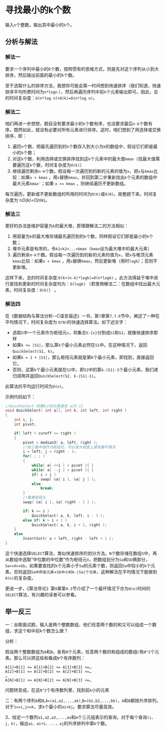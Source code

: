 # 寻找最小的k个数

输入`n`个整数，输出其中最小的`k`个。

## 分析与解法

### 解法一

要求一个序列中最小的k个数，按照惯有的思维方式，则是先对这个序列从小到大排序，然后输出前面的最小的k个数。

至于选取什么的排序方法，我想你可能会第一时间想到快速排序（我们知道，快速排序平均所费时间为`n*logn` ），然后再遍历序列中前`k`个元素输出即可。因此，总的时间复杂度：`O(n*log n)+O(k)=O(n*log n)`。

### 解法二

咱们再进一步想想，题目没有要求最小的`k`个数有序，也没要求最后`n-k`个数有序。既然如此，就没有必要对所有元素进行排序。这时，咱们想到了用选择或交换排序，即：

1. 遍历`n`个数，把最先遍历到的`k`个数存入到大小为`k`的数组中，假设它们即是最小的`k`个数； 
2. 对这`k`个数，利用选择或交换排序找到这`k`个元素中的最大值`kmax`（找最大值需要遍历这`k`个数，时间复杂度为`O(k)`） 
3. 继续遍历剩余`n-k`个数。假设每一次遍历到的新的元素的值为`x`，把`x`与`kmax`比较：如果`x < kmax`  ，用`x`替换`kmax`，并回到第二步重新找出`k`个元素的数组中最大元素`kmax'`；如果  `x >= kmax`  ，则继续遍历不更新数组。

每次遍历，更新或不更新数组的所用的时间为`O(k)`或`O(0)`。故整趟下来，时间复杂度为`n*O(k)=O(n*k)。

### 解法三

更好的办法是维护容量为`k`的最大堆，原理跟解法二的方法相似：

1. 用容量为`k`的最大堆存储最先遍历到的`k`个数，同样假设它们即是最小的`k`个数；
2. 堆中元素是有序的，令`k1<k2<...<kmax`（`kmax`设为最大堆中的最大元素）
3. 遍历剩余`n-k`个数。假设每一次遍历到的新的元素的值为`x`，把`x`与堆顶元素`kmax`比较：如果`x < kmax`  ，用`x`替换`kmax`，然后更新堆（用时`logk`）；否则不更新堆。

这样下来，总的时间复杂度:`O(k+(n-k)*logk)=O(n*logk)`  。此方法得益于堆中进行查找和更新的时间复杂度均为：`O(logk)` （若使用解法二：在数组中找出最大元素，时间复杂度：`O(k)`）  。

### 解法四

在《数据结构与算法分析--C语言描述》一书，第`7`章第`7.7.6`节中，阐述了一种在平均情况下，时间复杂度为 `O(N)`的快速选择算法。如下述文字：

+ 选取`S`中一个元素作为枢纽元`v`，将集合`S-{v}`分割成`S1`和`S2`，就像快速排序那样
+ 如果`k <= |S1|`，那么第`k`个最小元素必然在`S1`中。在这种情况下，返回`QuickSelect(S1, k)`。
+ 如果`k = 1 + |S1|`，那么枢纽元素就是第k个最小元素，即找到，直接返回它。
+ 否则，这第`k`个最小元素就在`S2`中，即`S2`中的第`k-|S1|-1`个最小元素，我们递归调用并返回`QuickSelect(S2, k-|S1|-1)`。

此算法的平均运行时间为`O(n)`。

示例代码如下：

```cpp
//QuickSelect 将第k小的元素放在 a[k-1]  
void QuickSelect( int a[], int k, int left, int right )
{
    int i, j;
    int pivot;

    if( left + cutoff <= right )
    {
        pivot = median3( a, left, right );
        //取三数中值作为枢纽元，可以很大程度上避免最坏情况
        i = left; j = right - 1;
        for( ; ; )
        {
            while( a[ ++i ] < pivot ){ }
            while( a[ --j ] > pivot ){ }
            if( i < j )
                swap( &a[ i ], &a[ j ] );
            else
                break;
        }
        //重置枢纽元
        swap( &a[ i ], &a[ right - 1 ] );  

        if( k <= i )
            QuickSelect( a, k, left, i - 1 );
        else if( k > i + 1 )
            QuickSelect( a, k, i + 1, right );
    }
    else  
        InsertSort( a + left, right - left + 1 );
}
```

这个快速选择`SELECT`算法，类似快速排序的划分方法。`N`个数存储在数组`S`中，再从数组中选取“中位数的中位数”作为枢纽元`X`，把数组划分为`Sa`和`Sb`俩部分，`Sa<=X<=Sb`，如果要查找的`k`个元素小于`Sa`的元素个数，则返回`Sa`中较小的`k`个元素，否则返回`Sa中所有元素`+`Sb中小的k-|Sa|个元素`，这种解法在平均情况下能做到`O(n)`的复杂度。

更进一步，《算法导论》第`9`章第`9.3`节介绍了一个最坏情况下亦为`O(n)`时间的`SELECT`算法，有兴趣的读者可以参看。

## 举一反三

一：谷歌面试题，输入是两个整数数组，他们任意两个数的和又可以组成一个数组，求这个和中前k个数怎么做？

分析：

假设两个整数数组为`A`和`B`，各有`N`个元素，任意两个数的和组成的数组`C`有`N^2`个元素。那么可以把这些和看成`N`个有序数列：

    A[1]+B[1] <= A[1]+B[2] <= A[1]+B[3] <=…
    A[2]+B[1] <= A[2]+B[2] <= A[2]+B[3] <=…
    …
    A[N]+B[1] <= A[N]+B[2] <= A[N]+B[3] <=…
    
问题转变成，在这`N^2`个有序数列里，找到前`k`小的元素

二：有两个序列`A`和`B`,`A=(a1,a2,...,ak)`,`B=(b1,b2,...,bk)`，`A`和`B`都按升序排列。对于`1<=i,j<=k`，求`k`个最小的`ai+bj`。要求算法尽量高效。

3、给定一个数列`a1,a2,a3,...,an`和`m`个三元组表示的查询，对于每个查询`(i，j，k)`，输出`ai，ai+1，...，aj`的升序排列中第`k`个数。